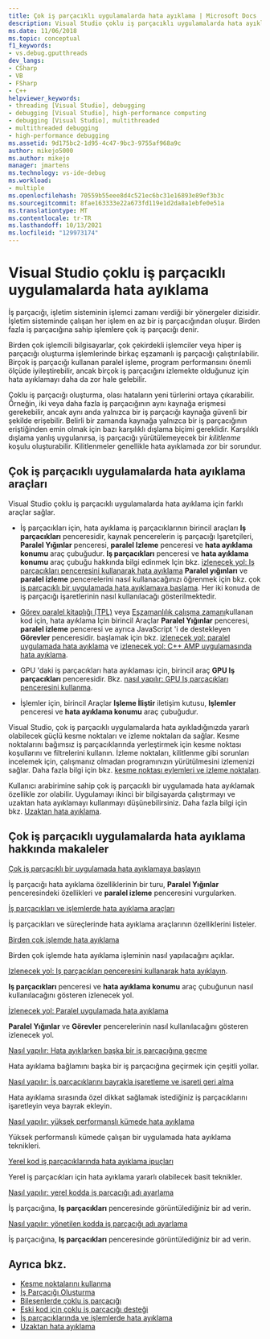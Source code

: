 ```yaml
---
title: Çok iş parçacıklı uygulamalarda hata ayıklama | Microsoft Docs
description: Visual Studio çoklu iş parçacıklı uygulamalarda hata ayıklayın. Çoklu iş parçacıklı uygulamalarda hata ayıklama hakkında araçları ve diğer makaleleri gözden geçirin.
ms.date: 11/06/2018
ms.topic: conceptual
f1_keywords:
- vs.debug.gputthreads
dev_langs:
- CSharp
- VB
- FSharp
- C++
helpviewer_keywords:
- threading [Visual Studio], debugging
- debugging [Visual Studio], high-performance computing
- debugging [Visual Studio], multithreaded
- multithreaded debugging
- high-performance debugging
ms.assetid: 9d175bc2-1d95-4c47-9bc3-9755af968a9c
author: mikejo5000
ms.author: mikejo
manager: jmartens
ms.technology: vs-ide-debug
ms.workload:
- multiple
ms.openlocfilehash: 70559b55eee8d4c521ec6bc31e16893e89ef3b3c
ms.sourcegitcommit: 8fae163333e22a673fd119e1d2da8a1ebfe0e51a
ms.translationtype: MT
ms.contentlocale: tr-TR
ms.lasthandoff: 10/13/2021
ms.locfileid: "129973174"
---
```

# <a name="debug-multithreaded-applications-in-visual-studio"></a>Visual Studio çoklu iş parçacıklı uygulamalarda hata ayıklama
İş parçacığı, işletim sisteminin işlemci zamanı verdiği bir yönergeler dizisidir. İşletim sisteminde çalışan her işlem en az bir iş parçacığından oluşur. Birden fazla iş parçacığına sahip işlemlere çok iş parçacığı denir.

Birden çok işlemcili bilgisayarlar, çok çekirdekli işlemciler veya hiper iş parçacığı oluşturma işlemlerinde birkaç eşzamanlı iş parçacığı çalıştırılabilir. Birçok iş parçacığı kullanan paralel işleme, program performansını önemli ölçüde iyileştirebilir, ancak birçok iş parçacığını izlemekte olduğunuz için hata ayıklamayı daha da zor hale gelebilir.

Çoklu iş parçacığı oluşturma, olası hataların yeni türlerini ortaya çıkarabilir. Örneğin, iki veya daha fazla iş parçacığının aynı kaynağa erişmesi gerekebilir, ancak aynı anda yalnızca bir iş parçacığı kaynağa güvenli bir şekilde erişebilir. Belirli bir zamanda kaynağa yalnızca bir iş parçacığının eriştiğinden emin olmak için bazı karşılıklı dışlama biçimi gereklidir. Karşılıklı dışlama yanlış uygulanırsa, iş parçacığı yürütülemeyecek bir *kilitlenme* koşulu oluşturabilir. Kilitlenmeler genellikle hata ayıklamada zor bir sorundur.

## <a name="tools-for-debugging-multithreaded-apps"></a>Çok iş parçacıklı uygulamalarda hata ayıklama araçları

Visual Studio çoklu iş parçacıklı uygulamalarda hata ayıklama için farklı araçlar sağlar.

- İş parçacıkları için, hata ayıklama iş parçacıklarının birincil araçları **Iş parçacıkları** penceresidir, kaynak pencerelerin iş parçacığı Işaretçileri, **Paralel Yığınlar** penceresi, **paralel Izleme** penceresi ve **hata ayıklama konumu** araç çubuğudur. **Iş parçacıkları** penceresi ve **hata ayıklama konumu** araç çubuğu hakkında bilgi edinmek Için bkz. [izlenecek yol: Iş parçacıkları penceresini kullanarak hata ayıklama](../debugger/how-to-use-the-threads-window.md) **Paralel yığınları** ve **paralel izleme** pencerelerini nasıl kullanacağınızı öğrenmek için bkz. çok [iş parçacıklı bir uygulamada hata ayıklamaya başlama](../debugger/get-started-debugging-multithreaded-apps.md). Her iki konuda de iş parçacığı işaretlerinin nasıl kullanılacağı gösterilmektedir.

- [Görev paralel kitaplığı (TPL)](/dotnet/standard/parallel-programming/task-parallel-library-tpl) veya [Eşzamanlılık çalışma zamanı](/cpp/parallel/concrt/concurrency-runtime/)kullanan kod için, hata ayıklama Için birincil Araçlar **Paralel Yığınlar** penceresi, **paralel izleme** penceresi ve ayrıca JavaScript 'i de destekleyen **Görevler** penceresidir. başlamak için bkz. [izlenecek yol: paralel uygulamada hata ayıklama](../debugger/walkthrough-debugging-a-parallel-application.md) ve [izlenecek yol: C++ AMP uygulamasında hata ayıklama](/cpp/parallel/amp/walkthrough-debugging-a-cpp-amp-application).

- GPU 'daki iş parçacıkları hata ayıklaması için, birincil araç **GPU Iş parçacıkları** penceresidir. Bkz. [nasıl yapılır: GPU Iş parçacıkları penceresini kullanma](../debugger/how-to-use-the-gpu-threads-window.md).

- İşlemler için, birincil Araçlar **Işleme İliştir** iletişim kutusu, **Işlemler** penceresi ve **hata ayıklama konumu** araç çubuğudur.

Visual Studio, çok iş parçacıklı uygulamalarda hata ayıkladığınızda yararlı olabilecek güçlü kesme noktaları ve izleme noktaları da sağlar. Kesme noktalarını bağımsız iş parçacıklarında yerleştirmek için kesme noktası koşullarını ve filtrelerini kullanın. İzleme noktaları, kilitlenme gibi sorunları incelemek için, çalışmanız olmadan programınızın yürütülmesini izlemenizi sağlar. Daha fazla bilgi için bkz. [kesme noktası eylemleri ve izleme noktaları](../debugger/using-breakpoints.md#BKMK_Print_to_the_Output_window_with_tracepoints).

Kullanıcı arabirimine sahip çok iş parçacıklı bir uygulamada hata ayıklamak özellikle zor olabilir. Uygulamayı ikinci bir bilgisayarda çalıştırmayı ve uzaktan hata ayıklamayı kullanmayı düşünebilirsiniz. Daha fazla bilgi için bkz. [Uzaktan hata ayıklama](../debugger/remote-debugging.md).

## <a name="articles-about-debugging-multithreaded-apps"></a>Çok iş parçacıklı uygulamalarda hata ayıklama hakkında makaleler

 [Çok iş parçacıklı bir uygulamada hata ayıklamaya başlayın](../debugger/get-started-debugging-multithreaded-apps.md)

İş parçacığı hata ayıklama özelliklerinin bir turu, **Paralel Yığınlar** penceresindeki özellikleri ve **paralel izleme** penceresini vurgularken.

 [İş parçacıkları ve işlemlerde hata ayıklama araçları](../debugger/debug-threads-and-processes.md)

İş parçacıkları ve süreçlerinde hata ayıklama araçlarının özelliklerini listeler.

 [Birden çok işlemde hata ayıklama](../debugger/debug-multiple-processes.md)

Birden çok işlemde hata ayıklama işleminin nasıl yapılacağını açıklar.

 [Izlenecek yol: Iş parçacıkları penceresini kullanarak hata ayıklayın](../debugger/how-to-use-the-threads-window.md).

**Iş parçacıkları** penceresi ve **hata ayıklama konumu** araç çubuğunun nasıl kullanılacağını gösteren izlenecek yol.

 [İzlenecek yol: Paralel uygulamada hata ayıklama](../debugger/walkthrough-debugging-a-parallel-application.md)

**Paralel Yığınlar** ve **Görevler** pencerelerinin nasıl kullanılacağını gösteren izlenecek yol.

 [Nasıl yapılır: Hata ayıklarken başka bir iş parçacığına geçme](../debugger/how-to-switch-to-another-thread-while-debugging.md)

Hata ayıklama bağlamını başka bir iş parçacığına geçirmek için çeşitli yollar.

 [Nasıl yapılır: İş parçacıklarını bayrakla işaretleme ve işareti geri alma](../debugger/how-to-flag-and-unflag-threads.md)

Hata ayıklama sırasında özel dikkat sağlamak istediğiniz iş parçacıklarını işaretleyin veya bayrak ekleyin.

 [Nasıl yapılır: yüksek performanslı kümede hata ayıklama](../debugger/how-to-debug-on-a-high-performance-cluster.md)

Yüksek performanslı kümede çalışan bir uygulamada hata ayıklama teknikleri.

 [Yerel kod iş parçacıklarında hata ayıklama ipuçları](../debugger/tips-for-debugging-threads-in-native-code.md)

Yerel iş parçacıkları için hata ayıklama yararlı olabilecek basit teknikler.

 [Nasıl yapılır: yerel kodda iş parçacığı adı ayarlama](../debugger/how-to-set-a-thread-name-in-native-code.md)

İş parçacığına, **Iş parçacıkları** penceresinde görüntülediğiniz bir ad verin.

 [Nasıl yapılır: yönetilen kodda iş parçacığı adı ayarlama](../debugger/how-to-set-a-thread-name-in-managed-code.md)

İş parçacığına, **Iş parçacıkları** penceresinde görüntülediğiniz bir ad verin.

## <a name="see-also"></a>Ayrıca bkz.

- [Kesme noktalarını kullanma](../debugger/using-breakpoints.md)
- [İş Parçacığı Oluşturma](/dotnet/standard/threading/index)
- [Bileşenlerde çoklu iş parçacığı](/previous-versions/3es4b6yy(v=vs.140))
- [Eski kod için çoklu iş parçacığı desteği](/cpp/parallel/multithreading-support-for-older-code-visual-cpp)
- [İş parçacıklarında ve işlemlerde hata ayıklama](../debugger/debug-threads-and-processes.md)
- [Uzaktan hata ayıklama](../debugger/remote-debugging.md)